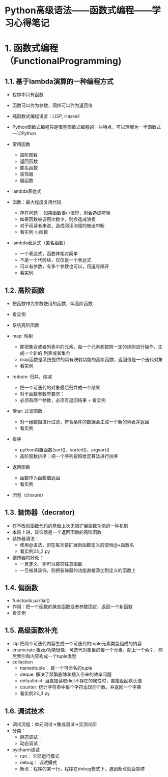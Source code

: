 # **Python高级语法——函数式编程——学习心得笔记**

# 1. 函数式编程（FunctionalProgramming)

## 1.1. 基于lambda演算的一种编程方式

- 程序中只有函数
- 函数可以作为参数，同样可以作为返回值
- 纯函数式编程语言：LISP, Haskell
    
- Python函数式编程只是借鉴函数式编程的一些特点，可以理解为一半函数式一半Python    
- 常用函数
    - 高阶函数
    - 返回函数
    - 匿名函数
    - 装饰器
    - 偏函数
    
- lambda表达式
- 函数：最大程度复用代码
    - 存在问题： 如果函数很小很短，则会造成啰嗦
    - 如果函数被调用次数少，则会造成浪费
    - 对于阅读者来说，造成阅读流程的被迫中断
    - 看实例 小函数
- lambda表达式（匿名函数）
    - 一个表达式，函数体相对简单
    - 不是一个代码块，仅仅是一个表达式
    - 可以有参数，有多个参数也可以，用逗号隔开  
    - 看实例
    
## 1.2. 高阶函数

- 把函数作为参数使用的函数，叫高阶函数
- 看实例

- 系统高阶函数

- map: 映射
    - 即把集合或者列表中的元素，每一个元素都按照一定的规则进行操作，生成一个新的
    列表或者集合
    - map函数是系统提供的具有映射功能的高阶函数，返回值是一个迭代对象
    - 看实例
    
- reduce: 归并，缩减
    - 把一个可迭代的对象最后归并成一个结果
    - 对于函数参数有要求：
    - 必须有两个参数，必须有返回结果 
    = 看实例
    
- filter: 过滤函数
    - 对一组数据进行过滤，符合条件的数据会生成一个新的列表并返回   
    - 看实例
    
- 排序
    - python内置函数(sort()、sorted()、argsort()
    - 高阶函数排序：把一个序列按照给定算法进行排序   
    
- 返回函数
    - 函数作为函数值返回
    - 看实例
    
- 闭包（closure）

## 1.3. 装饰器（decrator)
- 在不改动函数代码的基础上次无限扩展函数功能的一种机制
- 本质上讲，装饰器是一个返回函数的高阶函数
- 装饰器语法：
    - 使用@语法，即在每次要扩展到函数定义前使用@+函数名
    - 看实例23_2.py   
- 装饰器的好处：
    - 一旦定义，则可以装饰任意函数
    - 一旦被其装饰，则把装饰器的功能直接添加到定义的函数上
    
## 1.4. 偏函数
- functools.partial()
- 作用：把一个函数的某些函数或者参数固定，返回一个新函数
- 看实例

## 1.5. 高级函数补充
- zip 把两个可迭代内容生成一个可迭代的tuple元素类型组成的内容
- enumerate 根zip功能很像，可迭代对象里的每一个元素，配上一个索引，然后索引和内容构成一个tuple类型
- collection 
    - namedtuple： 是一个可命名的tuple
    - deque: 解决了频繁删除和插入带来的效率问题
    - defaultdict: 当直接读取dict不存在的属性时，直接返回默认值
    - counter: 统计字符串中每个字符出现的个数，并返回一个字典
    - 看实例23_3.py
    
## 1.6. 调试技术
- 调试流程：单元测试->集成测试->交测试部
- 分类：
    - 静态调试：
    - 动态调试：
- pycharm调试
    - run： 全部运行模式
    - debug： 调试模式
    - 断点：程序的某一行，程序在debug模式下，遇到断点就会暂停
      
    
  
    
                 
    
